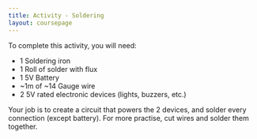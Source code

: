 ```yaml
---
title: Activity - Soldering
layout: coursepage
---
```


To complete this activity, you will need:

- 1 Soldering iron
- 1 Roll of solder with flux
- 1 5V Battery
- ~1m of ~14 Gauge wire
- 2 5V rated electronic devices (lights, buzzers, etc.)

Your job is to create a circuit that powers the 2 devices, and solder every connection (except battery). For more practise, cut wires and solder them together.
